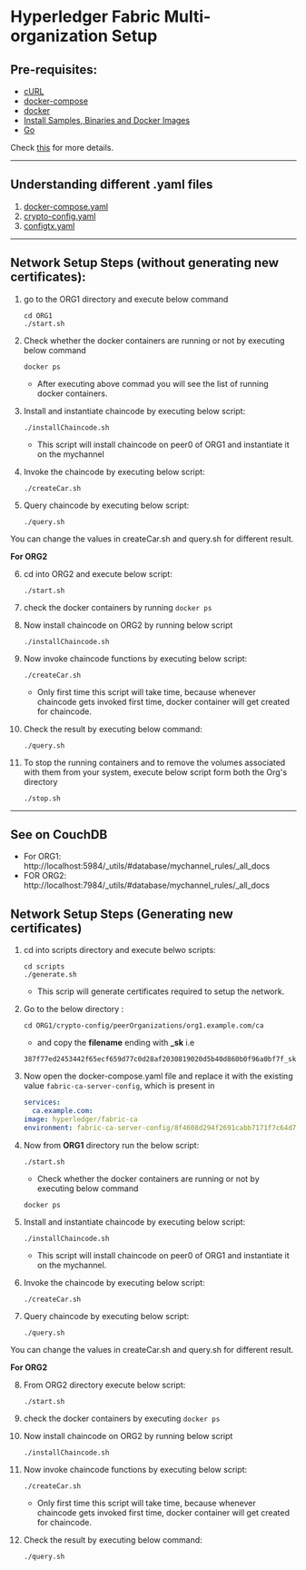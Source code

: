 # Hyperledger Fabric Multi-organization Setup

## Pre-requisites:

- [cURL](https://curl.haxx.se/download.html)
- [docker-compose](https://docs.docker.com/compose/install/)
- [docker](https://docs.docker.com/v17.09/engine/installation/linux/docker-ce/ubuntu/)
- [Install Samples, Binaries and Docker Images](https://hyperledger-fabric.readthedocs.io/en/release-1.4/install.html)
- [Go](https://www.digitalocean.com/community/tutorials/how-to-install-go-on-ubuntu-18-04)

Check [this](https://hyperledger-fabric.readthedocs.io/en/release-1.4/getting_started.html) for more details.

---

## Understanding different **.yaml** files

1. [docker-compose.yaml](docs/docker-compose.README.md)
2. [crypto-config.yaml](docs/crypto-config.README.md)
3. [configtx.yaml](docs/configtx.README.md)

---

## Network Setup Steps (without generating new certificates):

1. go to the ORG1 directory and execute below command
   ```shell
   cd ORG1
   ./start.sh
   ```
2. Check whether the docker containers are running or not by executing below command

   ```shell
   docker ps
   ```

   - After executing above commad you will see the list of running docker containers.

3. Install and instantiate chaincode by executing below script:

   ```shell
   ./installChaincode.sh
   ```

   - This script will install chaincode on peer0 of ORG1 and instantiate it on the mychannel

4. Invoke the chaincode by executing below script:
   ```shell
   ./createCar.sh
   ```
5. Query chaincode by executing below script:
   ```shell
   ./query.sh
   ```

You can change the values in createCar.sh and query.sh for different result.

**For ORG2**

6. cd into ORG2 and execute below script:
   ```shell
   ./start.sh
   ```
7. check the docker containers by running `docker ps`

8. Now install chaincode on ORG2 by running below script
   ```shell
   ./installChaincode.sh
   ```
9. Now invoke chaincode functions by executing below script:

   ```shell
   ./createCar.sh
   ```

   - Only first time this script will take time, because whenever chaincode gets invoked first time, docker container will get created for chaincode.

10. Check the result by executing below command:
    ```shell
    ./query.sh
    ```
11. To stop the running containers and to remove the volumes associated with them from your system, execute below script form both the Org's directory
    ```
    ./stop.sh
    ```

---

## See on CouchDB

- For ORG1: http://localhost:5984/_utils/#database/mychannel_rules/_all_docs
- FOR ORG2: http://localhost:7984/_utils/#database/mychannel_rules/_all_docs

## Network Setup Steps (Generating new certificates)

1. cd into scripts directory and execute belwo scripts:

   ```shell
   cd scripts
   ./generate.sh
   ```

   - This scrip will generate certificates required to setup the network.

2. Go to the below directory :

   ```shell
   cd ORG1/crypto-config/peerOrganizations/org1.example.com/ca
   ```

   - and copy the **filename** ending with **\_sk** i.e

   ```
   387f77ed2453442f65ecf659d77c0d28af2030819020d5b40d860b0f96a0bf7f_sk
   ```

3. Now open the docker-compose.yaml file and replace it with the existing value `fabric-ca-server-config`, which is present in
   ```yaml
   services:
     ca.example.com:
   image: hyperledger/fabric-ca
   environment: fabric-ca-server-config/8f4608d294f2691cabb7171f7c64d759e388a66500b2dc06598d26f21720573a_sk
   ```
4. Now from **ORG1** directory run the below script:
   ```
   ./start.sh
   ```
   - Check whether the docker containers are running or not by executing below command
   ```shell
   docker ps
   ```
5. Install and instantiate chaincode by executing below script:

   ```shell
   ./installChaincode.sh
   ```

   - This script will install chaincode on peer0 of ORG1 and instantiate it on the mychannel.

6. Invoke the chaincode by executing below script:
   ```shell
   ./createCar.sh
   ```
7. Query chaincode by executing below script:
   ```shell
   ./query.sh
   ```

You can change the values in createCar.sh and query.sh for different result.

**For ORG2**

8. From ORG2 directory execute below script:
   ```shell
   ./start.sh
   ```
9. check the docker containers by executing `docker ps`

10. Now install chaincode on ORG2 by running below script
    ```shell
    ./installChaincode.sh
    ```
11. Now invoke chaincode functions by executing below script:

    ```shell
    ./createCar.sh
    ```

    - Only first time this script will take time, because whenever chaincode gets invoked first time, docker container will get created for chaincode.

12. Check the result by executing below command:
    ```shell
    ./query.sh
    ```
